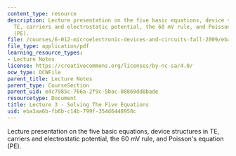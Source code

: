 ```yaml
---
content_type: resource
description: Lecture presentation on the five basic equations, device structures in
  TE, carriers and electrostatic potential, the 60 mV rule, and Poisson's equation
  (PE).
file: /courses/6-012-microelectronic-devices-and-circuits-fall-2009/eba3aa6bfb6bc14b799f354d6448958c_MIT6_012F09_lec03.pdf
file_type: application/pdf
learning_resource_types:
- Lecture Notes
license: https://creativecommons.org/licenses/by-nc-sa/4.0/
ocw_type: OCWFile
parent_title: Lecture Notes
parent_type: CourseSection
parent_uid: e4c7985c-766a-2f9c-5bac-08869dd8bade
resourcetype: Document
title: Lecture 3 - Solving The Five Equations
uid: eba3aa6b-fb6b-c14b-799f-354d6448958c
---
```

Lecture presentation on the five basic equations, device structures in TE, carriers and electrostatic potential, the 60 mV rule, and Poisson's equation (PE).